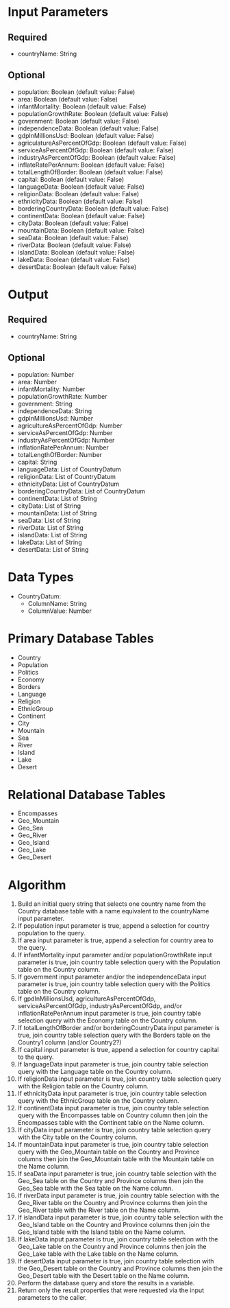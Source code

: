 # Input Parameters

## Required

* countryName: String

## Optional

* population: Boolean (default value: False)
* area: Boolean (default value: False)
* infantMortality: Boolean (default value: False)
* populationGrowthRate: Boolean (default value: False)
* government: Boolean (default value: False)
* independenceData: Boolean (default value: False)
* gdpInMillionsUsd: Boolean (default value: False)
* agriculatureAsPercentOfGdp: Boolean (default value: False)
* serviceAsPercentOfGdp: Boolean (default value: False)
* industryAsPercentOfGdp: Boolean (default value: False)
* inflateRatePerAnnum: Boolean (default value: False)
* totalLengthOfBorder: Boolean (default value: False)
* capital: Boolean (default value: False)
* languageData: Boolean (default value: False)
* religionData: Boolean (default value: False)
* ethnicityData: Boolean (default value: False)
* borderingCountryData: Boolean (default value: False)
* continentData: Boolean (default value: False)
* cityData: Boolean (default value: False)
* mountainData: Boolean (default value: False)
* seaData: Boolean (default value: False)
* riverData: Boolean (default value: False)
* islandData: Boolean (default value: False)
* lakeData: Boolean (default value: False)
* desertData: Boolean (default value: False)

# Output

## Required

* countryName: String

## Optional

* population: Number
* area: Number
* infantMortality: Number
* populationGrowthRate: Number
* government: String
* independenceData: String
* gdpInMillionsUsd: Number
* agricultureAsPercentOfGdp: Number
* serviceAsPercentOfGdp: Number
* industryAsPercentOfGdp: Number
* inflationRatePerAnnum: Number
* totalLengthOfBorder: Number
* capital: String
* languageData: List of CountryDatum
* religionData: List of CountryDatum
* ethnicityData: List of CountryDatum
* borderingCountryData: List of CountryDatum
* continentData: List of String
* cityData: List of String
* mountainData: List of String
* seaData: List of String
* riverData: List of String
* islandData: List of String
* lakeData: List of String
* desertData: List of String

# Data Types

* CountryDatum:
  * ColumnName: String
  * ColumnValue: Number

# Primary Database Tables

* Country
* Population
* Politics
* Economy
* Borders
* Language
* Religion
* EthnicGroup
* Continent
* City
* Mountain
* Sea
* River
* Island
* Lake
* Desert

# Relational Database Tables

* Encompasses
* Geo_Mountain
* Geo_Sea
* Geo_River
* Geo_Island
* Geo_Lake
* Geo_Desert

# Algorithm

1. Build an initial query string that selects one country name from the Country database table with a name equivalent to the countryName input parameter.
2. If population input parameter is true, append a selection for country population to the query.
3. If area input parameter is true, append a selection for country area to the query.
4. If infantMortality input parameter and/or populationGrowthRate input parameter is true, join country table selection query with the Population table on the Country column.
5. If government input parameter and/or the independenceData input parameter is true, join country table selection query with the Politics table on the Country column.
6. If gpdInMillionsUsd, agricultureAsPercentOfGdp, serviceAsPercentOfGdp, industryAsPercentOfGdp, and/or inflationRatePerAnnum input parameter is true, join country table selection query with the Economy table on the Country column.
7. If totalLengthOfBorder and/or borderingCountryData input parameter is true, join country table selection query with the Borders table on the Country1 column (and/or Country2?)
8. If capital input parameter is true, append a selection for country capital to the query.
9. If languageData input parameter is true, join country table selection query with the Language table on the Country column.
10. If religionData input parameter is true, join country table selection query with the Religion table on the Country column.
11. If ethnicityData input parameter is true, join country table selection query with the EthnicGroup table on the Country column.
12. If continentData input parameter is true, join country table selection query with the Encompasses table on Country column then join the Encompasses table with the Continent table on the Name column.
13. If cityData input parameter is true, join country table selection query with the City table on the Country column.
14. If mountainData input parameter is true, join country table selection query with the Geo_Mountain table on the Country and Province columns then join the Geo_Mountain table with the Mountain table on the Name column.
15. If seaData input parameter is true, join country table selection with the Geo_Sea table on the Country and Province columns then join the Geo_Sea table with the Sea table on the Name column.
16. If riverData input parameter is true, join country table selection with the Geo_River table on the Country and Province columns then join the Geo_River table with the River table on the Name column.
17. If islandData input parameter is true, join country table selection with the Geo_Island table on the Country and Province columns then join the Geo_Island table with the Island table on the Name column.
18. If lakeData input parameter is true, join country table selection with the Geo_Lake table on the Country and Province columns then join the Geo_Lake table with the Lake table on the Name column.
19. If desertData input parameter is true, join country table selection with the Geo_Desert table on the Country and Province columns then join the Geo_Desert table with the Desert table on the Name column.
20. Perform the database query and store the results in a variable.
21. Return only the result properties that were requested via the input parameters to the caller.
